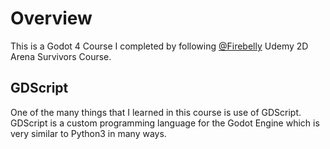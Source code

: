 # Overview
This is a Godot 4 Course I completed by following [@Firebelly](https://github.com/firebelley) Udemy 2D Arena Survivors Course. 

## GDScript
One of the many things that I learned in this course is use of GDScript. GDScript is a custom programming language for the Godot Engine which is very similar to Python3 in many ways. 
